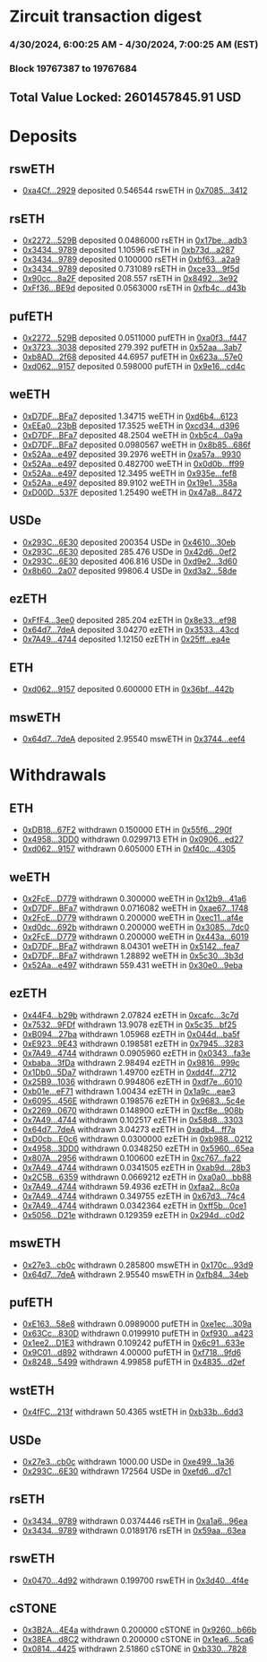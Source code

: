 # Zircuit transaction digest
### 4/30/2024, 6:00:25 AM - 4/30/2024, 7:00:25 AM (EST)
### Block 19767387 to 19767684

## Total Value Locked: 2601457845.91 USD

# Deposits
## rswETH
- [0xa4Cf...2929](https://etherscan.io/address/0xa4Cf2fBDB8c86492467787628Dfa351c8D432929) deposited 0.546544 rswETH in [0x7085...3412](https://etherscan.io/tx/0xa4Cf2fBDB8c86492467787628Dfa351c8D432929)
## rsETH
- [0x2272...529B](https://etherscan.io/address/0x22723cc5aE5a1B4514ca41F2466E2ADe15Cf529B) deposited 0.0486000 rsETH in [0x17be...adb3](https://etherscan.io/tx/0x22723cc5aE5a1B4514ca41F2466E2ADe15Cf529B)
- [0x3434...9789](https://etherscan.io/address/0x34349c5569e7B846c3558961552D2202760A9789) deposited 1.10596 rsETH in [0xb73d...a287](https://etherscan.io/tx/0x34349c5569e7B846c3558961552D2202760A9789)
- [0x3434...9789](https://etherscan.io/address/0x34349c5569e7B846c3558961552D2202760A9789) deposited 0.100000 rsETH in [0xbf63...a2a9](https://etherscan.io/tx/0x34349c5569e7B846c3558961552D2202760A9789)
- [0x3434...9789](https://etherscan.io/address/0x34349c5569e7B846c3558961552D2202760A9789) deposited 0.731089 rsETH in [0xce33...9f5d](https://etherscan.io/tx/0x34349c5569e7B846c3558961552D2202760A9789)
- [0x90cc...8a2F](https://etherscan.io/address/0x90ccc122705e816fB0322B8fC888E102d46A8a2F) deposited 208.557 rsETH in [0x8492...3e92](https://etherscan.io/tx/0x90ccc122705e816fB0322B8fC888E102d46A8a2F)
- [0xFf36...BE9d](https://etherscan.io/address/0xFf36b9cb75C9178841D8b75Baf9776bfA59FBE9d) deposited 0.0563000 rsETH in [0xfb4c...d43b](https://etherscan.io/tx/0xFf36b9cb75C9178841D8b75Baf9776bfA59FBE9d)
## pufETH
- [0x2272...529B](https://etherscan.io/address/0x22723cc5aE5a1B4514ca41F2466E2ADe15Cf529B) deposited 0.0511000 pufETH in [0xa0f3...f447](https://etherscan.io/tx/0x22723cc5aE5a1B4514ca41F2466E2ADe15Cf529B)
- [0x3723...3038](https://etherscan.io/address/0x37236e379a1efD6A4DA6DA500B35E9C7635A3038) deposited 279.392 pufETH in [0x52aa...3ab7](https://etherscan.io/tx/0x37236e379a1efD6A4DA6DA500B35E9C7635A3038)
- [0xb8AD...2f68](https://etherscan.io/address/0xb8AD486ACaA7dbC85ff89784E23702Fa26E52f68) deposited 44.6957 pufETH in [0x623a...57e0](https://etherscan.io/tx/0xb8AD486ACaA7dbC85ff89784E23702Fa26E52f68)
- [0xd062...9157](https://etherscan.io/address/0xd06210462FA34227EcffF888C143fCcD32b89157) deposited 0.598000 pufETH in [0x9e16...cd4c](https://etherscan.io/tx/0xd06210462FA34227EcffF888C143fCcD32b89157)
## weETH
- [0xD7DF...BFa7](https://etherscan.io/address/0xD7DF7E085214743530afF339aFC420c7c720BFa7) deposited 1.34715 weETH in [0xd6b4...6123](https://etherscan.io/tx/0xD7DF7E085214743530afF339aFC420c7c720BFa7)
- [0xEEa0...23bB](https://etherscan.io/address/0xEEa0e6E1A8DEF09f508b0f3C998A8d829f9A23bB) deposited 17.3525 weETH in [0xcd34...d396](https://etherscan.io/tx/0xEEa0e6E1A8DEF09f508b0f3C998A8d829f9A23bB)
- [0xD7DF...BFa7](https://etherscan.io/address/0xD7DF7E085214743530afF339aFC420c7c720BFa7) deposited 48.2504 weETH in [0xb5c4...0a9a](https://etherscan.io/tx/0xD7DF7E085214743530afF339aFC420c7c720BFa7)
- [0xD7DF...BFa7](https://etherscan.io/address/0xD7DF7E085214743530afF339aFC420c7c720BFa7) deposited 0.0980567 weETH in [0x8b85...686f](https://etherscan.io/tx/0xD7DF7E085214743530afF339aFC420c7c720BFa7)
- [0x52Aa...e497](https://etherscan.io/address/0x52Aa899454998Be5b000Ad077a46Bbe360F4e497) deposited 39.2976 weETH in [0xa57a...9930](https://etherscan.io/tx/0x52Aa899454998Be5b000Ad077a46Bbe360F4e497)
- [0x52Aa...e497](https://etherscan.io/address/0x52Aa899454998Be5b000Ad077a46Bbe360F4e497) deposited 0.482700 weETH in [0x0d0b...ff99](https://etherscan.io/tx/0x52Aa899454998Be5b000Ad077a46Bbe360F4e497)
- [0x52Aa...e497](https://etherscan.io/address/0x52Aa899454998Be5b000Ad077a46Bbe360F4e497) deposited 12.3495 weETH in [0x935e...fef8](https://etherscan.io/tx/0x52Aa899454998Be5b000Ad077a46Bbe360F4e497)
- [0x52Aa...e497](https://etherscan.io/address/0x52Aa899454998Be5b000Ad077a46Bbe360F4e497) deposited 89.9102 weETH in [0x19e1...358a](https://etherscan.io/tx/0x52Aa899454998Be5b000Ad077a46Bbe360F4e497)
- [0xD00D...537F](https://etherscan.io/address/0xD00DCDBA17b49D18Af4A3cb1271Afdc38e68537F) deposited 1.25490 weETH in [0x47a8...8472](https://etherscan.io/tx/0xD00DCDBA17b49D18Af4A3cb1271Afdc38e68537F)
## USDe
- [0x293C...6E30](https://etherscan.io/address/0x293C6937D8D82e05B01335F7B33FBA0c8e256E30) deposited 200354 USDe in [0x4610...30eb](https://etherscan.io/tx/0x293C6937D8D82e05B01335F7B33FBA0c8e256E30)
- [0x293C...6E30](https://etherscan.io/address/0x293C6937D8D82e05B01335F7B33FBA0c8e256E30) deposited 285.476 USDe in [0x42d6...0ef2](https://etherscan.io/tx/0x293C6937D8D82e05B01335F7B33FBA0c8e256E30)
- [0x293C...6E30](https://etherscan.io/address/0x293C6937D8D82e05B01335F7B33FBA0c8e256E30) deposited 406.816 USDe in [0xd9e2...3d60](https://etherscan.io/tx/0x293C6937D8D82e05B01335F7B33FBA0c8e256E30)
- [0x8b60...2a07](https://etherscan.io/address/0x8b606eA27421F6c1D4DacE4b1B3e027C66102a07) deposited 99806.4 USDe in [0xd3a2...58de](https://etherscan.io/tx/0x8b606eA27421F6c1D4DacE4b1B3e027C66102a07)
## ezETH
- [0xFfF4...3ee0](https://etherscan.io/address/0xFfF4030aec48a13160E3580c6ED65F64B8243ee0) deposited 285.204 ezETH in [0x8e33...ef98](https://etherscan.io/tx/0xFfF4030aec48a13160E3580c6ED65F64B8243ee0)
- [0x64d7...7deA](https://etherscan.io/address/0x64d78F3C9C6F7fcC0e54711E2AE18B5070Ef7deA) deposited 3.04270 ezETH in [0x3533...43cd](https://etherscan.io/tx/0x64d78F3C9C6F7fcC0e54711E2AE18B5070Ef7deA)
- [0x7A49...4744](https://etherscan.io/address/0x7A493Be5c2ce014cD049Bf178a1ac0Db1B434744) deposited 1.12150 ezETH in [0x25ff...ea4e](https://etherscan.io/tx/0x7A493Be5c2ce014cD049Bf178a1ac0Db1B434744)
## ETH
- [0xd062...9157](https://etherscan.io/address/0xd06210462FA34227EcffF888C143fCcD32b89157) deposited 0.600000 ETH in [0x36bf...442b](https://etherscan.io/tx/0xd06210462FA34227EcffF888C143fCcD32b89157)
## mswETH
- [0x64d7...7deA](https://etherscan.io/address/0x64d78F3C9C6F7fcC0e54711E2AE18B5070Ef7deA) deposited 2.95540 mswETH in [0x3744...eef4](https://etherscan.io/tx/0x64d78F3C9C6F7fcC0e54711E2AE18B5070Ef7deA)
# Withdrawals
## ETH
- [0xDB18...67F2](https://etherscan.io/address/0xDB18817D7e85d8d071a3A9660d59A37B176f67F2) withdrawn 0.150000 ETH in [0x55f6...290f](https://etherscan.io/tx/0xDB18817D7e85d8d071a3A9660d59A37B176f67F2)
- [0x4958...3DD0](https://etherscan.io/address/0x495831c2481C52a1426a47Baf0b74c7Cb5aC3DD0) withdrawn 0.0299713 ETH in [0x0906...ed27](https://etherscan.io/tx/0x495831c2481C52a1426a47Baf0b74c7Cb5aC3DD0)
- [0xd062...9157](https://etherscan.io/address/0xd06210462FA34227EcffF888C143fCcD32b89157) withdrawn 0.605000 ETH in [0xf40c...4305](https://etherscan.io/tx/0xd06210462FA34227EcffF888C143fCcD32b89157)
## weETH
- [0x2FcE...D779](https://etherscan.io/address/0x2FcEE421E8Fe1cAfCB1f745d2088d0efE832D779) withdrawn 0.300000 weETH in [0x12b9...41a6](https://etherscan.io/tx/0x2FcEE421E8Fe1cAfCB1f745d2088d0efE832D779)
- [0xD7DF...BFa7](https://etherscan.io/address/0xD7DF7E085214743530afF339aFC420c7c720BFa7) withdrawn 0.0716082 weETH in [0xae67...1748](https://etherscan.io/tx/0xD7DF7E085214743530afF339aFC420c7c720BFa7)
- [0x2FcE...D779](https://etherscan.io/address/0x2FcEE421E8Fe1cAfCB1f745d2088d0efE832D779) withdrawn 0.200000 weETH in [0xec11...af4e](https://etherscan.io/tx/0x2FcEE421E8Fe1cAfCB1f745d2088d0efE832D779)
- [0xd0dc...692b](https://etherscan.io/address/0xd0dc05BB8CF59A39032ebA6132Af25d2Eb3d692b) withdrawn 0.200000 weETH in [0x3085...7dc0](https://etherscan.io/tx/0xd0dc05BB8CF59A39032ebA6132Af25d2Eb3d692b)
- [0x2FcE...D779](https://etherscan.io/address/0x2FcEE421E8Fe1cAfCB1f745d2088d0efE832D779) withdrawn 0.200000 weETH in [0x443a...6019](https://etherscan.io/tx/0x2FcEE421E8Fe1cAfCB1f745d2088d0efE832D779)
- [0xD7DF...BFa7](https://etherscan.io/address/0xD7DF7E085214743530afF339aFC420c7c720BFa7) withdrawn 8.04301 weETH in [0x5142...fea7](https://etherscan.io/tx/0xD7DF7E085214743530afF339aFC420c7c720BFa7)
- [0xD7DF...BFa7](https://etherscan.io/address/0xD7DF7E085214743530afF339aFC420c7c720BFa7) withdrawn 1.28892 weETH in [0x5c30...3b3d](https://etherscan.io/tx/0xD7DF7E085214743530afF339aFC420c7c720BFa7)
- [0x52Aa...e497](https://etherscan.io/address/0x52Aa899454998Be5b000Ad077a46Bbe360F4e497) withdrawn 559.431 weETH in [0x30e0...9eba](https://etherscan.io/tx/0x52Aa899454998Be5b000Ad077a46Bbe360F4e497)
## ezETH
- [0x44F4...b29b](https://etherscan.io/address/0x44F42A6d5ADC2F672c978153FdC59223F51bb29b) withdrawn 2.07824 ezETH in [0xcafc...3c7d](https://etherscan.io/tx/0x44F42A6d5ADC2F672c978153FdC59223F51bb29b)
- [0x7532...9FDf](https://etherscan.io/address/0x7532A9E3e9475337c8A907428E35932A20959FDf) withdrawn 13.9078 ezETH in [0x5c35...bf25](https://etherscan.io/tx/0x7532A9E3e9475337c8A907428E35932A20959FDf)
- [0xB094...27ba](https://etherscan.io/address/0xB0945c6ebE7Ec1Ccba470698fdEDa9EaAdE227ba) withdrawn 1.05968 ezETH in [0x044d...ba5f](https://etherscan.io/tx/0xB0945c6ebE7Ec1Ccba470698fdEDa9EaAdE227ba)
- [0xE923...9E43](https://etherscan.io/address/0xE923302a5f0617ae4850442C03291cb709e99E43) withdrawn 0.198581 ezETH in [0x7945...3283](https://etherscan.io/tx/0xE923302a5f0617ae4850442C03291cb709e99E43)
- [0x7A49...4744](https://etherscan.io/address/0x7A493Be5c2ce014cD049Bf178a1ac0Db1B434744) withdrawn 0.0905960 ezETH in [0x0343...fa3e](https://etherscan.io/tx/0x7A493Be5c2ce014cD049Bf178a1ac0Db1B434744)
- [0xbaba...3fDa](https://etherscan.io/address/0xbaba05bA5D6F8c687BdbDcCa49606442D6B33fDa) withdrawn 2.98494 ezETH in [0x9816...999c](https://etherscan.io/tx/0xbaba05bA5D6F8c687BdbDcCa49606442D6B33fDa)
- [0x1Db0...5Da7](https://etherscan.io/address/0x1Db0adB6ce5a36807533853C709d4993A1165Da7) withdrawn 1.49700 ezETH in [0xdd4f...2712](https://etherscan.io/tx/0x1Db0adB6ce5a36807533853C709d4993A1165Da7)
- [0x25B9...1036](https://etherscan.io/address/0x25B99f078903F7702D3F44b1f8a4fe88Bc5d1036) withdrawn 0.994806 ezETH in [0xdf7e...6010](https://etherscan.io/tx/0x25B99f078903F7702D3F44b1f8a4fe88Bc5d1036)
- [0xb01e...eF71](https://etherscan.io/address/0xb01eDA1DF7B1383bADEC4C20e635fBE7836deF71) withdrawn 1.00434 ezETH in [0x1a9c...eae3](https://etherscan.io/tx/0xb01eDA1DF7B1383bADEC4C20e635fBE7836deF71)
- [0x6095...456E](https://etherscan.io/address/0x60950A2554d05eD6ddc649a89b7B98c820b2456E) withdrawn 0.198576 ezETH in [0x9683...5c4e](https://etherscan.io/tx/0x60950A2554d05eD6ddc649a89b7B98c820b2456E)
- [0x2269...0670](https://etherscan.io/address/0x2269C513e37F736553d7bA6F5Da01C007a480670) withdrawn 0.148900 ezETH in [0xcf8e...908b](https://etherscan.io/tx/0x2269C513e37F736553d7bA6F5Da01C007a480670)
- [0x7A49...4744](https://etherscan.io/address/0x7A493Be5c2ce014cD049Bf178a1ac0Db1B434744) withdrawn 0.102517 ezETH in [0x58d8...3303](https://etherscan.io/tx/0x7A493Be5c2ce014cD049Bf178a1ac0Db1B434744)
- [0x64d7...7deA](https://etherscan.io/address/0x64d78F3C9C6F7fcC0e54711E2AE18B5070Ef7deA) withdrawn 3.04273 ezETH in [0xadb4...ff7a](https://etherscan.io/tx/0x64d78F3C9C6F7fcC0e54711E2AE18B5070Ef7deA)
- [0xD0cb...E0c6](https://etherscan.io/address/0xD0cbDb28ac6ADc121004CAd40Cb2874d5548E0c6) withdrawn 0.0300000 ezETH in [0xb988...0212](https://etherscan.io/tx/0xD0cbDb28ac6ADc121004CAd40Cb2874d5548E0c6)
- [0x4958...3DD0](https://etherscan.io/address/0x495831c2481C52a1426a47Baf0b74c7Cb5aC3DD0) withdrawn 0.0348250 ezETH in [0x5960...65ea](https://etherscan.io/tx/0x495831c2481C52a1426a47Baf0b74c7Cb5aC3DD0)
- [0x807A...2956](https://etherscan.io/address/0x807ADf9DB5EE6Fe1E97512B03282BC1F78f72956) withdrawn 0.100600 ezETH in [0xc767...fa22](https://etherscan.io/tx/0x807ADf9DB5EE6Fe1E97512B03282BC1F78f72956)
- [0x7A49...4744](https://etherscan.io/address/0x7A493Be5c2ce014cD049Bf178a1ac0Db1B434744) withdrawn 0.0341505 ezETH in [0xab9d...28b3](https://etherscan.io/tx/0x7A493Be5c2ce014cD049Bf178a1ac0Db1B434744)
- [0x2C5B...6359](https://etherscan.io/address/0x2C5BB64dA491df4E883509265E215898F36C6359) withdrawn 0.0669212 ezETH in [0xa0a0...bb88](https://etherscan.io/tx/0x2C5BB64dA491df4E883509265E215898F36C6359)
- [0x7A49...4744](https://etherscan.io/address/0x7A493Be5c2ce014cD049Bf178a1ac0Db1B434744) withdrawn 59.4936 ezETH in [0xfaa2...8c0a](https://etherscan.io/tx/0x7A493Be5c2ce014cD049Bf178a1ac0Db1B434744)
- [0x7A49...4744](https://etherscan.io/address/0x7A493Be5c2ce014cD049Bf178a1ac0Db1B434744) withdrawn 0.349755 ezETH in [0x67d3...74c4](https://etherscan.io/tx/0x7A493Be5c2ce014cD049Bf178a1ac0Db1B434744)
- [0x7A49...4744](https://etherscan.io/address/0x7A493Be5c2ce014cD049Bf178a1ac0Db1B434744) withdrawn 0.0342364 ezETH in [0xff5b...0ce1](https://etherscan.io/tx/0x7A493Be5c2ce014cD049Bf178a1ac0Db1B434744)
- [0x5056...D21e](https://etherscan.io/address/0x5056610FAd4e6d612B242E81B4bAc9928724D21e) withdrawn 0.129359 ezETH in [0x294d...c0d2](https://etherscan.io/tx/0x5056610FAd4e6d612B242E81B4bAc9928724D21e)
## mswETH
- [0x27e3...cb0c](https://etherscan.io/address/0x27e32Ef9576dc05F4D08d978106fC16351d4cb0c) withdrawn 0.285800 mswETH in [0x170c...93d9](https://etherscan.io/tx/0x27e32Ef9576dc05F4D08d978106fC16351d4cb0c)
- [0x64d7...7deA](https://etherscan.io/address/0x64d78F3C9C6F7fcC0e54711E2AE18B5070Ef7deA) withdrawn 2.95540 mswETH in [0xfb84...34eb](https://etherscan.io/tx/0x64d78F3C9C6F7fcC0e54711E2AE18B5070Ef7deA)
## pufETH
- [0xE163...58e8](https://etherscan.io/address/0xE163E03805d4fD33ABE58eA431Af89E348A558e8) withdrawn 0.0989000 pufETH in [0xe1ec...309a](https://etherscan.io/tx/0xE163E03805d4fD33ABE58eA431Af89E348A558e8)
- [0x63Cc...830D](https://etherscan.io/address/0x63Cc44fFA7C3B49086BE7A605D02CE30e968830D) withdrawn 0.0199910 pufETH in [0xf930...a423](https://etherscan.io/tx/0x63Cc44fFA7C3B49086BE7A605D02CE30e968830D)
- [0x1ee2...D1E3](https://etherscan.io/address/0x1ee2eEdC1f53Be5e672024B29EbE72918731D1E3) withdrawn 0.109242 pufETH in [0x6c91...633e](https://etherscan.io/tx/0x1ee2eEdC1f53Be5e672024B29EbE72918731D1E3)
- [0x9C01...d892](https://etherscan.io/address/0x9C01b839c6091E519FD4749efA8B81E190c6d892) withdrawn 4.00000 pufETH in [0xf718...9fd6](https://etherscan.io/tx/0x9C01b839c6091E519FD4749efA8B81E190c6d892)
- [0x8248...5499](https://etherscan.io/address/0x8248A354D71816811ACf270B7568a194da6C5499) withdrawn 4.99858 pufETH in [0x4835...d2ef](https://etherscan.io/tx/0x8248A354D71816811ACf270B7568a194da6C5499)
## wstETH
- [0x4fFC...213f](https://etherscan.io/address/0x4fFCC0A7ced9D63D4CafE3bC4d7d60D6b870213f) withdrawn 50.4365 wstETH in [0xb33b...6dd3](https://etherscan.io/tx/0x4fFCC0A7ced9D63D4CafE3bC4d7d60D6b870213f)
## USDe
- [0x27e3...cb0c](https://etherscan.io/address/0x27e32Ef9576dc05F4D08d978106fC16351d4cb0c) withdrawn 1000.00 USDe in [0xe499...1a36](https://etherscan.io/tx/0x27e32Ef9576dc05F4D08d978106fC16351d4cb0c)
- [0x293C...6E30](https://etherscan.io/address/0x293C6937D8D82e05B01335F7B33FBA0c8e256E30) withdrawn 172564 USDe in [0xefd6...d7c1](https://etherscan.io/tx/0x293C6937D8D82e05B01335F7B33FBA0c8e256E30)
## rsETH
- [0x3434...9789](https://etherscan.io/address/0x34349c5569e7B846c3558961552D2202760A9789) withdrawn 0.0374446 rsETH in [0xa1a6...96ea](https://etherscan.io/tx/0x34349c5569e7B846c3558961552D2202760A9789)
- [0x3434...9789](https://etherscan.io/address/0x34349c5569e7B846c3558961552D2202760A9789) withdrawn 0.0189176 rsETH in [0x59aa...63ea](https://etherscan.io/tx/0x34349c5569e7B846c3558961552D2202760A9789)
## rswETH
- [0x0470...4d92](https://etherscan.io/address/0x047034b82573d3eD0CD16d01DfB70881B3Af4d92) withdrawn 0.199700 rswETH in [0x3d40...4f4e](https://etherscan.io/tx/0x047034b82573d3eD0CD16d01DfB70881B3Af4d92)
## cSTONE
- [0x3B2A...4E4a](https://etherscan.io/address/0x3B2Ae6DB08362C1c52a22C6E44902BEe097c4E4a) withdrawn 0.200000 cSTONE in [0x9260...b66b](https://etherscan.io/tx/0x3B2Ae6DB08362C1c52a22C6E44902BEe097c4E4a)
- [0x38EA...d8C2](https://etherscan.io/address/0x38EA84E917DC3434041bCaA517F88cB89264d8C2) withdrawn 0.200000 cSTONE in [0x1ea6...5ca6](https://etherscan.io/tx/0x38EA84E917DC3434041bCaA517F88cB89264d8C2)
- [0x0814...4425](https://etherscan.io/address/0x08141791Deaf37e744aEd12757e1e7559ddc4425) withdrawn 2.51860 cSTONE in [0xb330...7828](https://etherscan.io/tx/0x08141791Deaf37e744aEd12757e1e7559ddc4425)
